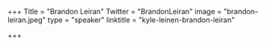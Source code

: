 +++
Title = "Brandon Leiran"
Twitter = "BrandonLeiran"
image = "brandon-leiran.jpeg"
type = "speaker"
linktitle = "kyle-leinen-brandon-leiran"

+++


